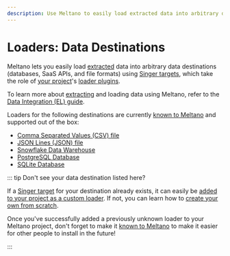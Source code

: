 ```yaml
---
description: Use Meltano to easily load extracted data into arbitrary data destinations (databases, SaaS APIs, and file formats) using Singer targets.
---
```


# Loaders: Data Destinations

Meltano lets you easily load [extracted](/plugins/extractors/) data into arbitrary data destinations (databases, SaaS APIs, and file formats) using [Singer targets](https://www.singer.io/), which take the role of [your project](/docs/project.html)'s [loader plugins](/docs/plugins.html#loaders).

To learn more about [extracting](/plugins/loaders/) and loading data using Meltano, refer to the [Data Integration (EL) guide](/docs/integration.html).

Loaders for the following destinations are currently [known to Meltano](/docs/contributor-guide.html#known-plugins) and supported out of the box:

- [Comma Separated Values (CSV) file](/plugins/loaders/csv.html)
- [JSON Lines (JSON) file](/plugins/loaders/jsonl.html)
- [Snowflake Data Warehouse](/plugins/loaders/snowflake.html)
- [PostgreSQL Database](/plugins/loaders/postgres.html)
- [SQLite Database](/plugins/loaders/sqlite.html)

::: tip Don't see your data destination listed here?

If a [Singer target](https://www.singer.io/#targets) for your destination already exists,
it can easily be [added to your project as a custom loader](/docs/command-line-interface.html#how-to-use-custom-plugins).
If not, you can learn how to [create your own from scratch](https://github.com/singer-io/getting-started/blob/master/docs/RUNNING_AND_DEVELOPING.md#developing-a-target).

Once you've successfully added a previously unknown loader to your Meltano project, don't forget to make it [known to Meltano](/docs/contributor-guide.html#known-plugins) to make it easier for other people to install in the future!

:::
